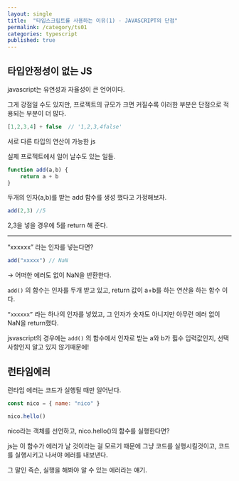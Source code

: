 ```yaml
---
layout: single
title:  "타입스크립트를 사용하는 이유(1) - JAVASCRIPT의 단점"
permalink: /category/ts01
categories: typescript
published: true
---
```


## 타입안정성이 없는 JS

javascript는 유연성과 자율성이 큰 언어이다.

그게 강점일 수도 있지만, 프로젝트의 규모가 크면 커질수록 이러한 부분은 단점으로 적용되는 부분이 더 많다.


```jsx
[1,2,3,4] + false  // '1,2,3,4false'
```

서로 다른 타입의 연산이 가능한 js

실제 프로젝트에서 일어 날수도 있는 일들.

```jsx
function add(a,b) {
	return a + b
}
```

두개의 인자(a,b)를 받는 add 함수를 생성 했다고 가정해보자.

```jsx
add(2,3) //5
```

2,3을 넣을 경우에 5를 return 해 준다.
  
---
  
“xxxxxx” 라는 인자를 넣는다면?

```jsx
add("xxxxx") // NaN
```

→ 어떠한 에러도 없이 NaN을 반환한다.

`add()`  의 함수는 인자를 두개 받고 있고, return 값이 a+b를 하는 연산을 하는 함수 이다.

`“xxxxxx”`  라는 하나의 인자를 넣었고, 그 인자가 숫자도 아니지만 아무런 에러 없이 NaN을 return했다.

jsvascript의 경우에는 `add()` 의 함수에서 인자로 받는 a와 b가 핋수 입력값인지, 선택사항인지 알고 있지 않기때문에!

## 런타임에러

런타임 에러는 코드가 실행될 때만 일어난다.

```jsx
const nico = { name: "nico" }

nico.hello()
```

nico라는 객체를 선언하고, nico.hello()의 함수를 실행한다면?

js는 이 함수가 에러가 날 것이라는 걸 모르기 때문에 그냥 코드를 실행시킬것이고, 코드를 실행시키고 나서야 에러를 내보낸다.

그 말인 즉슨, 실행을 해봐야 알 수 있는 에러라는 얘기.